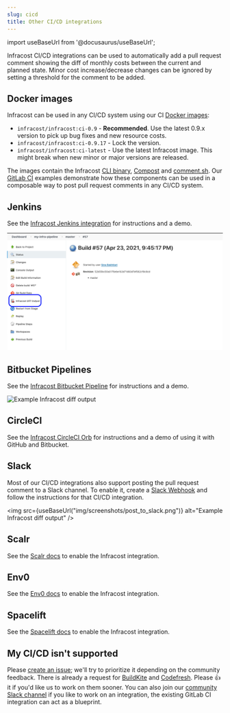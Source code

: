 ```yaml
---
slug: cicd
title: Other CI/CD integrations
---
```


import useBaseUrl from '@docusaurus/useBaseUrl';

Infracost CI/CD integrations can be used to automatically add a pull request comment showing the diff of monthly costs between the current and planned state. Minor cost increase/decrease changes can be ignored by setting a threshold for the comment to be added.

## Docker images

Infracost can be used in any CI/CD system using our CI [Docker images](https://hub.docker.com/r/infracost/infracost/tags):
- `infracost/infracost:ci-0.9` - **Recommended**. Use the latest 0.9.x version to pick up bug fixes and new resource costs.
- `infracost/infracost:ci-0.9.17` - Lock the version.
- `infracost/infracost:ci-latest` - Use the latest Infracost image. This might break when new minor or major versions are released.

The images contain the Infracost [CLI binary](https://github.com/infracost/infracost), [Compost](https://github.com/infracost/compost) and [comment.sh](https://github.com/infracost/infracost/blob/master/scripts/ci/comment.sh). Our [GitLab CI](https://gitlab.com/infracost/infracost-gitlab-ci) examples demonstrate how these components can be used in a composable way to post pull request comments in any CI/CD system.

## Jenkins

See the [Infracost Jenkins integration](https://github.com/infracost/infracost-jenkins/) for instructions and a demo.

<img src="https://raw.githubusercontent.com/infracost/infracost-jenkins/master/screenshot.png" width="550px" alt="Example Infracost diff output" />

## Bitbucket Pipelines

See the [Infracost Bitbucket Pipeline](https://bitbucket.org/infracost/infracost-bitbucket-pipeline) for instructions and a demo.

<img src="https://bitbucket.org/infracost/infracost-bitbucket-pipeline/raw/f90fbe9e8e93bd830575e24398c75255ba711c17/screenshot.png" width="550px" alt="Example Infracost diff output" />

## CircleCI

See the [Infracost CircleCI Orb](https://github.com/infracost/infracost-orb) for instructions and a demo of using it with GitHub and Bitbucket.

## Slack

Most of our CI/CD integrations also support posting the pull request comment to a Slack channel. To enable it, create a [Slack Webhook](https://slack.com/intl/en-tr/help/articles/115005265063-Incoming-webhooks-for-Slack) and follow the instructions for that CI/CD integration.

<img src={useBaseUrl("img/screenshots/post_to_slack.png")} alt="Example Infracost diff output" />

## Scalr

See the [Scalr docs](https://docs.scalr.com/en/latest/cost_estimate.html) to enable the Infracost integration.

## Env0

See the [Env0 docs](https://docs.env0.com/docs/cost-monitoring#cost-estimation) to enable the Infracost integration.

## Spacelift

See the [Spacelift docs](https://docs.spacelift.io/vendors/terraform/infracost) to enable the Infracost integration.

## My CI/CD isn't supported

Please [create an issue](https://github.com/infracost/infracost/issues/new/choose); we'll try to prioritize it depending on the community feedback. There is already a request for [BuildKite](https://github.com/infracost/infracost/issues/499) and [Codefresh](https://github.com/infracost/infracost/issues/975). Please 👍 it if you'd like us to work on them sooner. You can also join our [community Slack channel](https://www.infracost.io/community-chat) if you like to work on an integration, the existing GitLab CI integration can act as a blueprint.
